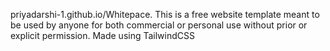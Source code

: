 priyadarshi-1.github.io/Whitepace.
This is a free website template meant to be used by anyone for both commercial or personal use
without prior or explicit permission.
Made using TailwindCSS
